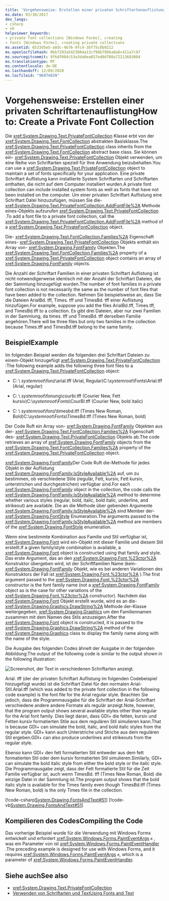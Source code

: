 ```yaml
---
title: 'Vorgehensweise: Erstellen einer privaten Schriftartenauflistung'
ms.date: 03/30/2017
dev_langs:
- csharp
- vb
helpviewer_keywords:
- private font collections [Windows Forms], creating
- fonts [Windows Forms], creating private collections
ms.assetid: 6533d5e5-a8dc-4b76-9fc4-3bf75c8b9212
ms.openlocfilehash: 0bb7293a5423004a13cf98b79bba0a6c411a7c97
ms.sourcegitcommit: 9f6df084c53a3da0ea657ed0d708a72213683084
ms.translationtype: MT
ms.contentlocale: de-DE
ms.lasthandoff: 12/09/2020
ms.locfileid: "96974839"
---
```

# <a name="how-to-create-a-private-font-collection"></a><span data-ttu-id="e89e1-102">Vorgehensweise: Erstellen einer privaten Schriftartenauflistung</span><span class="sxs-lookup"><span data-stu-id="e89e1-102">How to: Create a Private Font Collection</span></span>
<span data-ttu-id="e89e1-103">Die <xref:System.Drawing.Text.PrivateFontCollection> Klasse erbt von der <xref:System.Drawing.Text.FontCollection> abstrakten Basisklasse.</span><span class="sxs-lookup"><span data-stu-id="e89e1-103">The <xref:System.Drawing.Text.PrivateFontCollection> class inherits from the <xref:System.Drawing.Text.FontCollection> abstract base class.</span></span> <span data-ttu-id="e89e1-104">Sie können ein- <xref:System.Drawing.Text.PrivateFontCollection> Objekt verwenden, um eine Reihe von Schriftarten speziell für Ihre Anwendung beizubehalten.</span><span class="sxs-lookup"><span data-stu-id="e89e1-104">You can use a <xref:System.Drawing.Text.PrivateFontCollection> object to maintain a set of fonts specifically for your application.</span></span> <span data-ttu-id="e89e1-105">Eine private Schriftart Auflistung kann installierte System Schriftarten und Schriftarten enthalten, die nicht auf dem Computer installiert wurden.</span><span class="sxs-lookup"><span data-stu-id="e89e1-105">A private font collection can include installed system fonts as well as fonts that have not been installed on the computer.</span></span> <span data-ttu-id="e89e1-106">Um einer privaten Schriftart Auflistung eine Schriftart Datei hinzuzufügen, müssen Sie die- <xref:System.Drawing.Text.PrivateFontCollection.AddFontFile%2A> Methode eines-Objekts aufzurufen <xref:System.Drawing.Text.PrivateFontCollection> .</span><span class="sxs-lookup"><span data-stu-id="e89e1-106">To add a font file to a private font collection, call the <xref:System.Drawing.Text.PrivateFontCollection.AddFontFile%2A> method of a <xref:System.Drawing.Text.PrivateFontCollection> object.</span></span>  
  
 <span data-ttu-id="e89e1-107">Die- <xref:System.Drawing.Text.FontCollection.Families%2A> Eigenschaft eines- <xref:System.Drawing.Text.PrivateFontCollection> Objekts enthält ein Array von- <xref:System.Drawing.FontFamily> Objekten.</span><span class="sxs-lookup"><span data-stu-id="e89e1-107">The <xref:System.Drawing.Text.FontCollection.Families%2A> property of a <xref:System.Drawing.Text.PrivateFontCollection> object contains an array of <xref:System.Drawing.FontFamily> objects.</span></span>  
  
 <span data-ttu-id="e89e1-108">Die Anzahl der Schriftart Familien in einer privaten Schriftart Auflistung ist nicht notwendigerweise identisch mit der Anzahl der Schriftart Dateien, die der Sammlung hinzugefügt wurden.</span><span class="sxs-lookup"><span data-stu-id="e89e1-108">The number of font families in a private font collection is not necessarily the same as the number of font files that have been added to the collection.</span></span> <span data-ttu-id="e89e1-109">Nehmen Sie beispielsweise an, dass Sie die Dateien ArialBd. tff, Times. tff und TimesBd. tff einer Auflistung hinzufügen.</span><span class="sxs-lookup"><span data-stu-id="e89e1-109">For example, suppose you add the files ArialBd.tff, Times.tff, and TimesBd.tff to a collection.</span></span> <span data-ttu-id="e89e1-110">Es gibt drei Dateien, aber nur zwei Familien in der Sammlung, da times. tff und TimesBd. tff derselben Familie angehören.</span><span class="sxs-lookup"><span data-stu-id="e89e1-110">There will be three files but only two families in the collection because Times.tff and TimesBd.tff belong to the same family.</span></span>  
  
## <a name="example"></a><span data-ttu-id="e89e1-111">Beispiel</span><span class="sxs-lookup"><span data-stu-id="e89e1-111">Example</span></span>  
 <span data-ttu-id="e89e1-112">Im folgenden Beispiel werden die folgenden drei Schriftart Dateien zu einem-Objekt hinzugefügt <xref:System.Drawing.Text.PrivateFontCollection> :</span><span class="sxs-lookup"><span data-stu-id="e89e1-112">The following example adds the following three font files to a <xref:System.Drawing.Text.PrivateFontCollection> object:</span></span>  
  
- <span data-ttu-id="e89e1-113">C: \\ *systemroot*\fonz\arial.tff (Arial, Regular)</span><span class="sxs-lookup"><span data-stu-id="e89e1-113">C:\\*systemroot*\Fonts\Arial.tff (Arial, regular)</span></span>  
  
- <span data-ttu-id="e89e1-114">C: \\ *systemroot*\fonung\courbi.tff (Courier New, Fett kursiv)</span><span class="sxs-lookup"><span data-stu-id="e89e1-114">C:\\*systemroot*\Fonts\CourBI.tff (Courier New, bold italic)</span></span>  
  
- <span data-ttu-id="e89e1-115">C: \\ *systemroot*\fonz\timesbd.tff (Times New Roman, Bold)</span><span class="sxs-lookup"><span data-stu-id="e89e1-115">C:\\*systemroot*\Fonts\TimesBd.tff (Times New Roman, bold)</span></span>  
  
 <span data-ttu-id="e89e1-116">Der Code Ruft ein Array von- <xref:System.Drawing.FontFamily> Objekten aus der- <xref:System.Drawing.Text.FontCollection.Families%2A> Eigenschaft des- <xref:System.Drawing.Text.PrivateFontCollection> Objekts ab.</span><span class="sxs-lookup"><span data-stu-id="e89e1-116">The code retrieves an array of <xref:System.Drawing.FontFamily> objects from the <xref:System.Drawing.Text.FontCollection.Families%2A> property of the <xref:System.Drawing.Text.PrivateFontCollection> object.</span></span>  
  
 <span data-ttu-id="e89e1-117"><xref:System.Drawing.FontFamily>Der Code Ruft die-Methode für jedes Objekt in der Auflistung <xref:System.Drawing.FontFamily.IsStyleAvailable%2A> auf, um zu bestimmen, ob verschiedene Stile (regulär, Fett, kursiv, Fett kursiv, unterstrichen und durchgestrichen) verfügbar sind.</span><span class="sxs-lookup"><span data-stu-id="e89e1-117">For each <xref:System.Drawing.FontFamily> object in the collection, the code calls the <xref:System.Drawing.FontFamily.IsStyleAvailable%2A> method to determine whether various styles (regular, bold, italic, bold italic, underline, and strikeout) are available.</span></span> <span data-ttu-id="e89e1-118">Die an die Methode über gebenden Argumente <xref:System.Drawing.FontFamily.IsStyleAvailable%2A> sind Member der- <xref:System.Drawing.FontStyle> Enumeration.</span><span class="sxs-lookup"><span data-stu-id="e89e1-118">The arguments passed to the <xref:System.Drawing.FontFamily.IsStyleAvailable%2A> method are members of the <xref:System.Drawing.FontStyle> enumeration.</span></span>  
  
 <span data-ttu-id="e89e1-119">Wenn eine bestimmte Kombination aus Familie und Stil verfügbar ist, <xref:System.Drawing.Font> wird ein-Objekt mit dieser Familie und diesem Stil erstellt.</span><span class="sxs-lookup"><span data-stu-id="e89e1-119">If a given family/style combination is available, a <xref:System.Drawing.Font> object is constructed using that family and style.</span></span> <span data-ttu-id="e89e1-120">Das erste Argument, das an den <xref:System.Drawing.Font.%23ctor%2A> Konstruktor übergeben wird, ist der Schriftfamilien Name (kein- <xref:System.Drawing.FontFamily> Objekt, wie es bei anderen Variationen des Konstruktors der Fall ist <xref:System.Drawing.Font.%23ctor%2A> ).</span><span class="sxs-lookup"><span data-stu-id="e89e1-120">The first argument passed to the <xref:System.Drawing.Font.%23ctor%2A> constructor is the font family name (not a <xref:System.Drawing.FontFamily> object as is the case for other variations of the <xref:System.Drawing.Font.%23ctor%2A> constructor).</span></span> <span data-ttu-id="e89e1-121">Nachdem das <xref:System.Drawing.Font> Objekt erstellt wurde, wird es an die- <xref:System.Drawing.Graphics.DrawString%2A> Methode der-Klasse weitergegeben, <xref:System.Drawing.Graphics> um den Familiennamen zusammen mit dem Namen des Stils anzuzeigen.</span><span class="sxs-lookup"><span data-stu-id="e89e1-121">After the <xref:System.Drawing.Font> object is constructed, it is passed to the <xref:System.Drawing.Graphics.DrawString%2A> method of the <xref:System.Drawing.Graphics> class to display the family name along with the name of the style.</span></span>  
  
 <span data-ttu-id="e89e1-122">Die Ausgabe des folgenden Codes ähnelt der Ausgabe in der folgenden Abbildung:</span><span class="sxs-lookup"><span data-stu-id="e89e1-122">The output of the following code is similar to the output shown in the following illustration:</span></span>  
  
 ![Screenshot, der Text in verschiedenen Schriftarten anzeigt.](./media/how-to-create-a-private-font-collection/various-fonts-text-output.png)  
  
 <span data-ttu-id="e89e1-124">Arial. tff (der der privaten Schriftart Auflistung im folgenden Codebeispiel hinzugefügt wurde) ist die Schriftart Datei für den normalen Arial-Stil.</span><span class="sxs-lookup"><span data-stu-id="e89e1-124">Arial.tff (which was added to the private font collection in the following code example) is the font file for the Arial regular style.</span></span> <span data-ttu-id="e89e1-125">Beachten Sie jedoch, dass die Programmausgabe für die Schriftart der Arial-Schriftart verschiedene andere andere Formate als regulär anzeigt.</span><span class="sxs-lookup"><span data-stu-id="e89e1-125">Note, however, that the program output shows several available styles other than regular for the Arial font family.</span></span> <span data-ttu-id="e89e1-126">Dies liegt daran, dass GDI+ die fetten, kursiv und Fetten kursiv formatierten Stile aus dem regulären Stil simulieren kann.</span><span class="sxs-lookup"><span data-stu-id="e89e1-126">That is because GDI+ can simulate the bold, italic, and bold italic styles from the regular style.</span></span> <span data-ttu-id="e89e1-127">GDI+ kann auch Unterstriche und Striche aus dem regulären Stil ergeben.</span><span class="sxs-lookup"><span data-stu-id="e89e1-127">GDI+ can also produce underlines and strikeouts from the regular style.</span></span>  
  
 <span data-ttu-id="e89e1-128">Ebenso kann GDI+ den fett formatierten Stil entweder aus dem fett formatierten Stil oder dem kursiv formatierten Stil simulieren.</span><span class="sxs-lookup"><span data-stu-id="e89e1-128">Similarly, GDI+ can simulate the bold italic style from either the bold style or the italic style.</span></span> <span data-ttu-id="e89e1-129">Die Programmausgabe zeigt, dass der Fett formatierte Stil für die Zeit Familie verfügbar ist, auch wenn TimesBd. tff (Times New Roman, Bold) die einzige Datei in der Sammlung ist.</span><span class="sxs-lookup"><span data-stu-id="e89e1-129">The program output shows that the bold italic style is available for the Times family even though TimesBd.tff (Times New Roman, bold) is the only Times file in the collection.</span></span>  
  
 [!code-csharp[System.Drawing.FontsAndText#51](~/samples/snippets/csharp/VS_Snippets_Winforms/System.Drawing.FontsAndText/CS/Class1.cs#51)]
 [!code-vb[System.Drawing.FontsAndText#51](~/samples/snippets/visualbasic/VS_Snippets_Winforms/System.Drawing.FontsAndText/VB/Class1.vb#51)]  
  
## <a name="compiling-the-code"></a><span data-ttu-id="e89e1-130">Kompilieren des Codes</span><span class="sxs-lookup"><span data-stu-id="e89e1-130">Compiling the Code</span></span>  
 <span data-ttu-id="e89e1-131">Das vorherige Beispiel wurde für die Verwendung mit Windows Forms entwickelt und erfordert <xref:System.Windows.Forms.PaintEventArgs> `e` , was ein Parameter von ist <xref:System.Windows.Forms.PaintEventHandler> .</span><span class="sxs-lookup"><span data-stu-id="e89e1-131">The preceding example is designed for use with Windows Forms, and it requires <xref:System.Windows.Forms.PaintEventArgs> `e`, which is a parameter of <xref:System.Windows.Forms.PaintEventHandler>.</span></span>  
  
## <a name="see-also"></a><span data-ttu-id="e89e1-132">Siehe auch</span><span class="sxs-lookup"><span data-stu-id="e89e1-132">See also</span></span>

- <xref:System.Drawing.Text.PrivateFontCollection>
- [<span data-ttu-id="e89e1-133">Verwenden von Schriftarten und Text</span><span class="sxs-lookup"><span data-stu-id="e89e1-133">Using Fonts and Text</span></span>](using-fonts-and-text.md)
